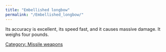 ```yaml
---
title: "Embellished longbow"
permalink: "/Embellished_longbow/"
---
```


Its accuracy is excellent, its speed fast, and it causes massive damage.
It weighs four pounds.

[Category: Missile weapons](Category:_Missile_weapons "wikilink")
